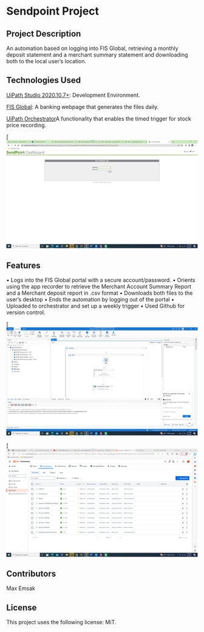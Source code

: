 # <strong> Sendpoint Project </strong> #

## <strong> Project Description </strong> ##

An automation based on logging into FIS Global, retrieving a monthly deposit statement 
and a merchant summary statement and downloading both to the local user’s location.

## <strong> Technologies Used </strong> ##
[UiPath Studio 2020.10.7+](https://www.uipath.com/product/studio): Development Environment.

[FIS Global](https://dashboard.fisglobal.com/DashboardWebClient/Login.aspx?ReturnUrl=%2fDashboardWebClient%2fReports%2fReports.aspx%3fReportId%3d3&ReportId=3): A banking webpage that generates the files daily.

[UiPath Orchestrator](www.cloud.uipath.com/)A functionality that enables the timed trigger for stock price recording.

[![]()<img width="723" alt="image" src="https://github.com/matthew813709/Gitimages/blob/6ef05568445046edd9a049cbb39eda4595a36ad4/Picture1.png">

## <strong> Features </strong> ##

•	Logs into the FIS Global portal with a secure account/password.
•	Orients using the app recorder to retrieve the Merchant Account Summary Report and a Merchant deposit report in .csv format
•	Downloads both files to the user’s desktop
•	Ends the automation by logging out of the portal
•	Uploaded to orchestrator and set up a weekly trigger
•	Used Github for version control.

[![]()<img width="723" alt="image" src="https://github.com/matthew813709/Gitimages/blob/6ef05568445046edd9a049cbb39eda4595a36ad4/Picture3.png">

[![]()<img width="723" alt="image" src="https://github.com/matthew813709/Gitimages/blob/6ef05568445046edd9a049cbb39eda4595a36ad4/image-1.png">

## <strong> Contributors </strong> ##
Max Emsak

## <strong> License </strong> ##
This project uses the following license: MiT.

